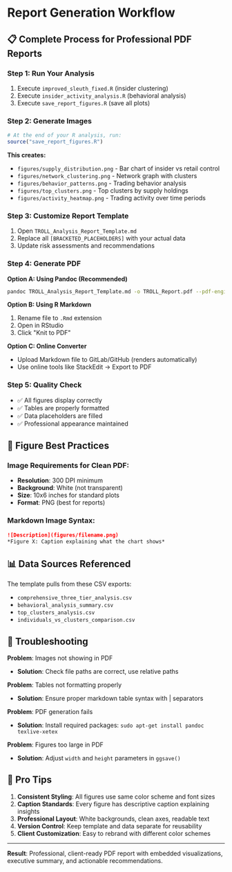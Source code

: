 # Report Generation Workflow

## 📋 Complete Process for Professional PDF Reports

### Step 1: Run Your Analysis
1. Execute `improved_sleuth_fixed.R` (insider clustering)
2. Execute `insider_activity_analysis.R` (behavioral analysis)
3. Execute `save_report_figures.R` (save all plots)

### Step 2: Generate Images
```r
# At the end of your R analysis, run:
source("save_report_figures.R")
```

**This creates:**
- `figures/supply_distribution.png` - Bar chart of insider vs retail control
- `figures/network_clustering.png` - Network graph with clusters
- `figures/behavior_patterns.png` - Trading behavior analysis
- `figures/top_clusters.png` - Top clusters by supply holdings  
- `figures/activity_heatmap.png` - Trading activity over time periods

### Step 3: Customize Report Template
1. Open `TROLL_Analysis_Report_Template.md`
2. Replace all `[BRACKETED_PLACEHOLDERS]` with your actual data
3. Update risk assessments and recommendations

### Step 4: Generate PDF

**Option A: Using Pandoc (Recommended)**
```bash
pandoc TROLL_Analysis_Report_Template.md -o TROLL_Report.pdf --pdf-engine=xelatex
```

**Option B: Using R Markdown**
1. Rename file to `.Rmd` extension
2. Open in RStudio
3. Click "Knit to PDF"

**Option C: Online Converter**
- Upload Markdown file to GitLab/GitHub (renders automatically)
- Use online tools like StackEdit → Export to PDF

### Step 5: Quality Check
- ✅ All figures display correctly
- ✅ Tables are properly formatted  
- ✅ Data placeholders are filled
- ✅ Professional appearance maintained

## 🎨 Figure Best Practices

### Image Requirements for Clean PDF:
- **Resolution**: 300 DPI minimum
- **Background**: White (not transparent)
- **Size**: 10x6 inches for standard plots
- **Format**: PNG (best for reports)

### Markdown Image Syntax:
```markdown
![Description](figures/filename.png)
*Figure X: Caption explaining what the chart shows*
```

## 📊 Data Sources Referenced

The template pulls from these CSV exports:
- `comprehensive_three_tier_analysis.csv`
- `behavioral_analysis_summary.csv`
- `top_clusters_analysis.csv`
- `individuals_vs_clusters_comparison.csv`

## 🔧 Troubleshooting

**Problem**: Images not showing in PDF
- **Solution**: Check file paths are correct, use relative paths

**Problem**: Tables not formatting properly  
- **Solution**: Ensure proper markdown table syntax with | separators

**Problem**: PDF generation fails
- **Solution**: Install required packages: `sudo apt-get install pandoc texlive-xetex`

**Problem**: Figures too large in PDF
- **Solution**: Adjust `width` and `height` parameters in `ggsave()`

## 🚀 Pro Tips

1. **Consistent Styling**: All figures use same color scheme and font sizes
2. **Caption Standards**: Every figure has descriptive caption explaining insights
3. **Professional Layout**: White backgrounds, clean axes, readable text
4. **Version Control**: Keep template and data separate for reusability
5. **Client Customization**: Easy to rebrand with different color schemes

---

**Result**: Professional, client-ready PDF report with embedded visualizations, executive summary, and actionable recommendations.